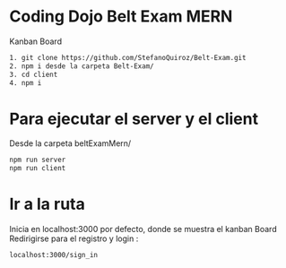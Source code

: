 # Coding Dojo Belt Exam MERN

Kanban Board

```sh
1. git clone https://github.com/StefanoQuiroz/Belt-Exam.git
2. npm i desde la carpeta Belt-Exam/
3. cd client
4. npm i 
```

# Para ejecutar el server y el client 

Desde la carpeta beltExamMern/

```sh
npm run server
npm run client
```

# Ir a la ruta
Inicia en localhost:3000 por defecto, donde se muestra el kanban Board
Redirigirse para el registro y login :

```sh
localhost:3000/sign_in 
```